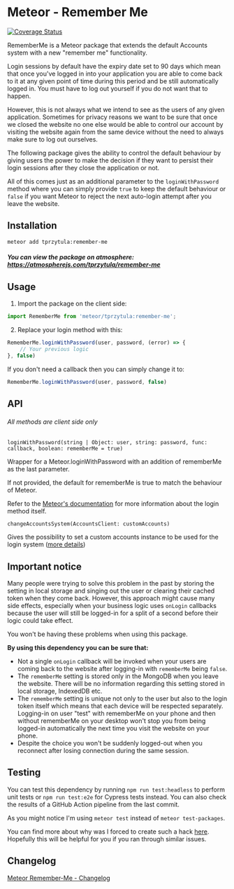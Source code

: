 # Meteor - Remember Me
[![Coverage Status](https://coveralls.io/repos/github/tprzytula/Meteor-Remember-Me/badge.svg)](https://coveralls.io/github/tprzytula/Meteor-Remember-Me)

RememberMe is a Meteor package that extends the default Accounts system with a new "remember me" functionality. 

Login sessions by default have the expiry date set to 90 days which mean that once you've logged in into your application you are able to come back to it at any given point of time during this period and be still automatically logged in. You must have to log out yourself if you do not want that to happen.

However, this is not always what we intend to see as the users of any given application. Sometimes for privacy reasons we want to be sure that once we closed the website no one else would be able to control our account by visiting the website again from the same device without the need to always make sure to log out ourselves.

The following package gives the ability to control the default behaviour by giving users the power to make the decision if they want to persist their login sessions after they close the application or not.

All of this comes just as an additional parameter to the `loginWithPassword` method where you can simply provide `true` to keep the default behaviour or `false` if you want Meteor to reject the next auto-login attempt after you leave the website.

## Installation

`meteor add tprzytula:remember-me`

##### You can view the package on atmosphere: https://atmospherejs.com/tprzytula/remember-me

## Usage

1. Import the package on the client side:

```js
import RememberMe from 'meteor/tprzytula:remember-me';
```

2. Replace your login method with this:

```js
RememberMe.loginWithPassword(user, password, (error) => {
    // Your previous logic
}, false)
```

If you don't need a callback then you can simply change it to:

```js
RememberMe.loginWithPassword(user, password, false)
```

## API
###### All methods are client side only

`loginWithPassword(string | Object: user, string: password, func: callback, boolean: rememberMe = true)`

Wrapper for a Meteor.loginWithPassword with an addition of rememberMe as the last parameter.

If not provided, the default for rememberMe is true to match the behaviour of Meteor.

Refer to the [Meteor's documentation](https://docs.meteor.com/api/accounts.html#Meteor-loginWithPassword) for more information about the login method itself.

`changeAccountsSystem(AccountsClient: customAccounts)`

Gives the possibility to set a custom accounts instance to be used for the login system ([more details](doc/CUSTOM_ACCOUNTS.md))

## Important notice

Many people were trying to solve this problem in the past by storing the setting in local storage and singing out the user or clearing their cached token when they come back. However, this approach might cause many side effects, especially when your business logic uses `onLogin` callbacks because the user will still be logged-in for a split of a second before their logic could take effect. 

You won't be having these problems when using this package.

**By using this dependency you can be sure that:**

- Not a single `onLogin` callback will be invoked when your users are coming back to the website after logging-in with `rememberMe` being `false`.
- The `rememberMe` setting is stored only in the MongoDB when you leave the website. There will be no information regarding this setting stored in local storage, IndexedDB etc.
- The `rememberMe` setting is unique not only to the user but also to the login token itself which means that each device will be respected separately. Logging-in on user "test" with rememberMe on your phone and then without rememberMe on your desktop won't stop you from being logged-in automatically the next time you visit the website on your phone.
- Despite the choice you won't be suddenly logged-out when you reconnect after losing connection during the same session.

## Testing

You can test this dependency by running `npm run test:headless` to perform unit tests or `npm run test:e2e` for Cypress tests instead. You can also check the results of a GitHub Action pipeline from the last commit.

As you might notice I'm using `meteor test` instead of `meteor test-packages`.

You can find more about why was I forced to create such a hack [here](package.js). Hopefully this will be helpful for you if you ran through similar issues.

## Changelog
[Meteor Remember-Me - Changelog](doc/CHANGELOG.md)
